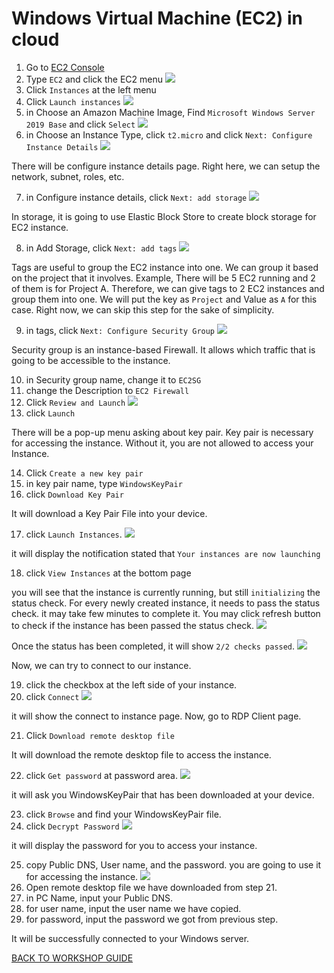 # Windows Virtual Machine (EC2) in cloud 

1. Go to [EC2 Console](https://ap-southeast-1.console.aws.amazon.com/console/home?region=ap-southeast-1)
2. Type `EC2` and click the EC2 menu
    ![](../images/EC2/2.png)
3. Click `Instances` at the left menu
4. Click `Launch instances`
    ![](../images/EC2/4.png)
5. in Choose an Amazon Machine Image, Find `Microsoft Windows Server 2019 Base` and click `Select`
    ![](../images/EC2/5.png)
6. in Choose an Instance Type, click `t2.micro` and click `Next: Configure Instance Details`
    ![](../images/EC2/6.png)

There will be configure instance details page. Right here, we can setup the network, subnet, roles, etc.

7. in Configure instance details, click `Next: add storage`
    ![](../images/EC2/7.png)

In storage, it is going to use Elastic Block Store to create block storage for EC2 instance.

8. in Add Storage, click `Next: add tags`
    ![](../images/EC2/8.png)

Tags are useful to group the EC2 instance into one. We can group it based on the project that it involves. Example, There will be 5 EC2 running and 2 of them is for Project A. Therefore, we can give tags to 2 EC2 instances and group them into one. We will put the key as `Project` and Value as `A` for this case. Right now, we can skip this step for the sake of simplicity.

9. in tags, click `Next: Configure Security Group`
    ![](../images/EC2/9.png)

Security group is an instance-based Firewall. It allows which traffic that is going to be accessible to the instance.

10. in Security group name, change it to `EC2SG`
11. change the Description to `EC2 Firewall`
12. Click `Review and Launch`
    ![](../images/EC2/12.png)
13. click `Launch`

There will be a pop-up menu asking about key pair. Key pair is necessary for accessing the instance. Without it, you are not allowed to access your Instance.

14. Click `Create a new key pair`
15. in key pair name, type `WindowsKeyPair`
16. click `Download Key Pair`

It will download a Key Pair File into your device.

17. click `Launch Instances`.
    ![](../images/EC2/17.png)

it will display the notification stated that `Your instances are now launching`

18. click `View Instances` at the bottom page

you will see that the instance is currently running, but still `initializing` the status check. For every newly created instance, it needs to pass the status check. it may take few minutes to complete it. You may click refresh button to check if the instance has been passed the status check.
    ![](../images/EC2/18.png)

Once the status has been completed, it will show `2/2 checks passed`.
    ![](../images/EC2/18-2.png)

Now, we can try to connect to our instance.

19. click the checkbox at the left side of your instance.
20. click `Connect`
    ![](../images/EC2/20.png)

it will show the connect to instance page. Now, go to RDP Client page.

21. Click `Download remote desktop file`

It will download the remote desktop file to access the instance.

22. click `Get password` at password area.
    ![](../images/EC2/22.png)

it will ask you WindowsKeyPair that has been downloaded at your device.

23. click `Browse` and find your WindowsKeyPair file.
24. click `Decrypt Password`
    ![](../images/EC2/24.png)

it will display the password for you to access your instance.

25. copy Public DNS, User name, and the password. you are going to use it for accessing the instance.
    ![](../images/EC2/25.png)
26. Open remote desktop file we have downloaded from step 21.
27. in PC Name, input your Public DNS.
28. for user name, input the user name we have copied.
29. for password, input the password we got from previous step.

It will be successfully connected to your Windows server.

[BACK TO WORKSHOP GUIDE](../README.md)